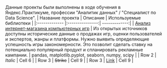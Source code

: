 Данные проекты были выполнены в ходе обучения в Яндекс.Практикуме, профессии "Аналитик данных" / "Специалист по Data Science".
| Название проекта | Описание  | 	Используемые библиотеки |
|:------------- |:---------------:| -------------:|
| [Анализ интернет-магазина компьютерных игр](https://github.com/StepVladVita/projects/blob/main/analysis_of_a_computer_game_store.ipynb)         | Из открытых источников доступны исторические данные о продажах игр, оценки пользователей и экспертов, жанры и платформы. Нужно выявить определяющие успешность игры закономерности. Это позволит сделать ставку на потенциально популярный продукт и спланировать рекламные кампании.        | pandas, matplotlib.pyplot, seaborn, numpy, scipy        |
| Row 2         | *Italic*        | Cell 6        |
| Row 3         | ~~Strike~~      | Cell 9        |
| Row 3         | [Link](dot.com) | Cell 9        |
